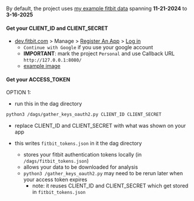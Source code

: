 By default, the project uses [my example fitbit data](https://github.com/MichaelSalata/compare-my-biometrics/tree/main/airflow-gcp/example_data)  spanning **11-21-2024**  to  **3-16-2025**

#### Get your CLIENT_ID and CLIENT_SECRET
- [dev.fitbit.com](https://dev.fitbit.com/) > Manage > [Register An App](https://dev.fitbit.com/apps/new/) > [Log in](https://dev.fitbit.com/login)
	- `Continue with Google` if you use your google account
	- **IMPORTANT**: mark the project `Personal` and use Callback URL `http://127.0.0.1:8080/`
	- [example image](https://miro.medium.com/v2/resize:fit:720/format:webp/1*UJHMOYsFZvrBmpNjFfpBJA.jpeg)

#### Get your ACCESS_TOKEN
OPTION 1:
- run this in the dag directory
```bash
python3 /dags/gather_keys_oauth2.py CLIENT_ID CLIENT_SECRET
```
- replace CLIENT_ID and CLIENT_SECRET with what was shown on your app
- this writes `fitbit_tokens.json` in it the dag directory

 	- stores your fitbit authentication tokens locally (in `/dags/fitbit_tokens.json`) 
  	- allows your data to be downloaded for analysis
   	- `python3 /gather_keys_oauth2.py` may need to be rerun later when your access token expires
	   	- note: it reuses CLIENT_ID and CLIENT_SECRET which get stored in `fitbit_tokens.json`
